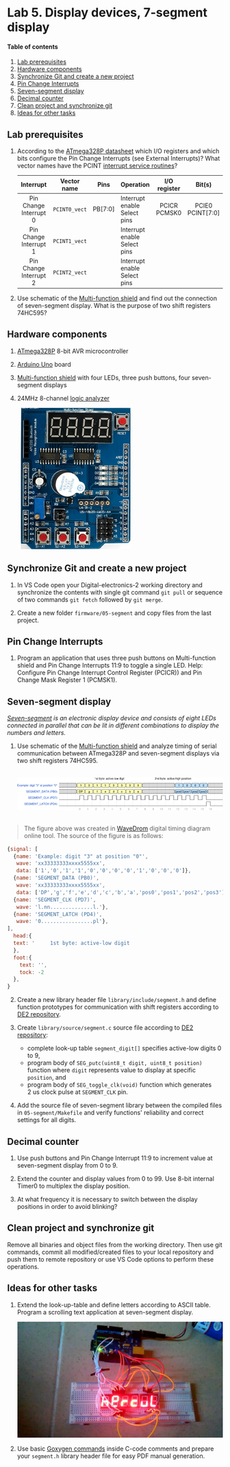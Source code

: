 # Lab 5. Display devices, 7-segment display

#### Table of contents

1. [Lab prerequisites](#Lab-prerequisites)
2. [Hardware components](#Hardware-components)
3. [Synchronize Git and create a new project](#Synchronize-Git-and-create-a-new-project)
4. [Pin Change Interrupts](#Pin-Change-Interrupts)
5. [Seven-segment display](#Seven-segment-display)
6. [Decimal counter](#Decimal-counter)
7. [Clean project and synchronize git](#Clean-project-and-synchronize-git)
8. [Ideas for other tasks](#Ideas-for-other-tasks)


## Lab prerequisites

1. According to the [ATmega328P datasheet](https://www.microchip.com/wwwproducts/en/ATmega328p) which I/O registers and which bits configure the Pin Change Interrupts (see External Interrupts)? What vector names have the PCINT [interrupt service routines](https://www.nongnu.org/avr-libc/user-manual/group__avr__interrupts.html)?

    | **Interrupt** | **Vector name** | **Pins** | **Operation** | **I/O register** | **Bit(s)** |
    | :-: | :-: | :-: | :-- | :-: | :-: |
    | Pin Change Interrupt 0 | `PCINT0_vect` | PB[7:0] | Interrupt enable<br>Select pins | PCICR<br>PCMSK0 | PCIE0<br>PCINT[7:0] |
    | Pin Change Interrupt 1 | `PCINT1_vect`|  | Interrupt enable<br>Select pins | <br> | <br> |
    | Pin Change Interrupt 2 | `PCINT2_vect`|  | Interrupt enable<br>Select pins | <br> | <br> |

2. Use schematic of the [Multi-function shield](../../docs/arduino_shield.pdf) and find out the connection of seven-segment display. What is the purpose of two shift registers 74HC595?


## Hardware components

1. [ATmega328P](https://www.microchip.com/wwwproducts/en/ATmega328P) 8-bit AVR microcontroller
2. [Arduino Uno](../../docs/arduino_shield.pdf) board
3. [Multi-function shield](../../docs/arduino_shield.pdf) with four LEDs, three push buttons, four seven-segment displays
4. 24MHz 8-channel [logic analyzer](https://www.saleae.com/)

    &nbsp;
    ![mf_shield](../../images/multi_funct_shield.png "Multi-function shield")


## Synchronize Git and create a new project

1. In VS Code open your Digital-electronics-2 working directory and synchronize the contents with single git command `git pull` or sequence of two commands `git fetch` followed by `git merge`.

2. Create a new folder `firmware/05-segment` and copy files from the last project.


## Pin Change Interrupts

1. Program an application that uses three push buttons on Multi-function shield and Pin Change Interrupts 11:9 to toggle a single LED. Help: Configure Pin Change Interrupt Control Register (PCICR)) and Pin Change Mask Register 1 (PCMSK1).


## Seven-segment display

*[Seven-segment](https://www.electronics-tutorials.ws/blog/7-segment-display-tutorial.html) is an electronic display device and consists of eight LEDs connected in parallel that can be lit in different combinations to display the numbers and letters.*

1. Use schematic of the [Multi-function shield](../../docs/arduino_shield.pdf) and analyze timing of serial communication between ATmega328P and seven-segment displays via two shift registers 74HC595.

    &nbsp;
    ![segment_timing](../../images/segment_example.png "Timing of seven-segment displays")
    &nbsp;

> The figure above was created in [WaveDrom](https://wavedrom.com/) digital timing diagram online tool. The source of the figure is as follows:
>
```javascript
{signal: [
  {name: 'Example: digit "3" at position "0"',
   wave: 'xx33333333xxxx5555xx',
   data: ['1','0','1','1','0','0','0','0','1','0','0','0']},
  {name: 'SEGMENT_DATA (PB0)',
   wave: 'xx33333333xxxx5555xx',
   data: ['DP','g','f','e','d','c','b','a','pos0','pos1','pos2','pos3']},
  {name: 'SEGMENT_CLK (PD7)',
   wave: 'l.nn..............l.'},
  {name: 'SEGMENT_LATCH (PD4)',
   wave: '0.................pl'},
],
  head:{
  text: '     1st byte: active-low digit                                       2nd byte: active-high position',
  },
  foot:{
  	text: '',
  	tock: -2
  },
}
```

2. Create a new library header file `library/include/segment.h` and define function prototypes for communication with shift registers according to [DE2 repository](https://github.com/tomas-fryza/Digital-electronics-2/tree/master/firmware/library/include).

3. Create `library/source/segment.c` source file according to [DE2 repository](https://github.com/tomas-fryza/Digital-electronics-2/tree/master/firmware/library/source):
    * complete look-up table `segment_digit[]` specifies active-low digits 0 to 9,
    * program body of `SEG_putc(uint8_t digit, uint8_t position)` function where `digit` represents value to display at specific `position`, and
    * program body of `SEG_toggle_clk(void)` function which generates 2&nbsp;us clock pulse at `SEGMENT_CLK` pin.

4. Add the source file of seven-segment library between the compiled files in `05-segment/Makefile` and verify functions' reliability and correct settings for all digits.


## Decimal counter
1. Use push buttons and Pin Change Interrupt 11:9 to increment value at seven-segment display from 0 to 9.

2. Extend the counter and display values from 0 to 99. Use 8-bit internal Timer0 to multiplex the display position.
    
3. At what frequency it is necessary to switch between the display positions in order to avoid blinking?


## Clean project and synchronize git

Remove all binaries and object files from the working directory. Then use git commands, commit all modified/created files to your local repository and push them to remote repository or use VS Code options to perform these operations.


## Ideas for other tasks

1. Extend the look-up-table and define letters according to ASCII table. Program a scrolling text application at seven-segment display.

    ![segment_letters](../../images/segment_letters.jpg "Letters on seven-segment displays")

2. Use basic [Goxygen commands](http://www.doxygen.nl/manual/docblocks.html#specialblock) inside C-code comments and prepare your `segment.h` library header file for easy PDF manual generation.
